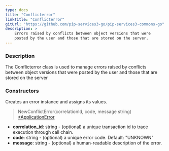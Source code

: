 ```yaml
---
type: docs
title: "Conflicterror"
linkTitle: "Conflicterror"
gitUrl: "https://github.com/pip-services3-go/pip-services3-commons-go"
description: >
    Errors raised by conflicts between object versions that were
    posted by the user and those that are stored on the server.
---
```


### Description

The Conflicterror class is used to manage errors raised by conflicts between object versions that were posted by the user and those that are stored on the server

### Constructors
Creates an error instance and assigns its values.

> NewConflictError(correlationId, code, message string) [*ApplicationError](../application_exception)

- **correlation_id**: string - (optional) a unique transaction id to trace execution through call chain.
- **code**: string - (optional) a unique error code. Default: "UNKNOWN"
- **message**: string - (optional) a human-readable description of the error.
